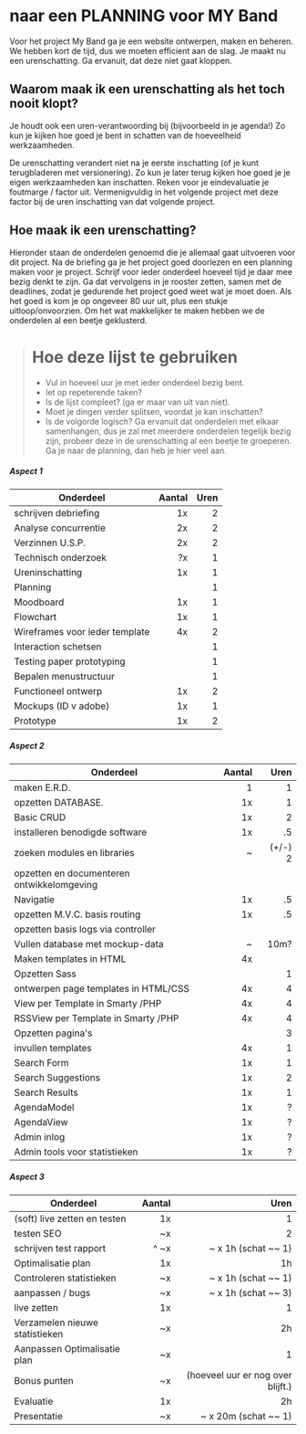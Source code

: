 # naar een PLANNING voor MY Band 
Voor het project My Band ga je een website ontwerpen, maken en beheren. We hebben kort de tijd, dus we moeten efficient aan de slag.
Je maakt nu een urenschatting. Ga ervanuit, dat deze niet gaat kloppen.

## Waarom maak ik een urenschatting als het toch nooit klopt?
Je houdt ook een uren-verantwoording bij (bijvoorbeeld in je agenda!)
Zo kun je kijken hoe goed je bent in schatten van de hoeveelheid werkzaamheden.

De urenschatting verandert niet na je eerste inschatting (of je kunt terugbladeren met versionering). Zo kun je later terug kijken hoe goed je je eigen werkzaamheden kan inschatten. Reken voor je eindevaluatie je foutmarge / factor uit. Vermenigvuldig in het volgende project met deze factor bij de uren inschatting van dat volgende project.

## Hoe maak ik een urenschatting?
Hieronder staan de onderdelen genoemd die je allemaal gaat uitvoeren voor dit project. Na de briefing ga je het project goed doorlezen en een planning maken voor je project. Schrijf voor ieder onderdeel hoeveel tijd je daar mee bezig denkt te zijn. Ga dat vervolgens in je rooster zetten, samen met de deadlines, zodat je gedurende het project goed weet wat je moet doen. 
Als het goed is kom je op ongeveer 80 uur uit, plus een stukje uitloop/onvoorzien. Om het wat makkelijker te maken hebben we de onderdelen al een beetje geklusterd.

> # Hoe deze lijst te gebruiken
> * Vul in hoeveel uur je met ieder onderdeel bezig bent.
> * let op repeterende taken? 
> * Is de lijst compleet? (ga er maar van uit van niet).
> * Moet je dingen verder splitsen, voordat je kan inschatten? 
> * Is de volgorde logisch? Ga ervanuit dat onderdelen met elkaar samenhangen, dus je zal met meerdere onderdelen tegelijk bezig zijn,  probeer deze in de urenschatting al een beetje te groeperen.
Ga je naar de planning, dan heb je hier veel aan.

##### Aspect 1
| Onderdeel        | Aantal           |  Uren           |
| ------------- |-------------:|-------------:| 
| schrijven debriefing           |1x       | 2 | 
| Analyse concurrentie           |2x       |  2 | 
| Verzinnen U.S.P.               | 2x      |   2|
| Technisch onderzoek            |?x       | 1 | 
| Ureninschatting                | 1x      | 1 | 
| Planning                       |         |  1 |
| Moodboard                      |      1x | 1  |
| Flowchart                      |      1x |  1 |
| Wireframes voor ieder template |      4x |   2|
| Interaction schetsen           |         |  1 |
| Testing paper prototyping      |         | 1  |
| Bepalen menustructuur          |         |  1 |
| Functioneel ontwerp            |      1x | 2  |
| Mockups (ID v adobe)           |      1x | 1 |
| Prototype                      |      1x | 2  |

##### Aspect 2
| Onderdeel        | Aantal           |  Uren           |
| ------------- |-------------:|-------------:| 
| maken E.R.D.                               |   1    | 1  |
| opzetten DATABASE.                         |     1x  |1   |
| Basic CRUD                                 |   1x    | 2  |
| installeren benodigde software             |   1x    | .5  |
| zoeken modules en libraries                |   ~    | (+/-) 2  |
| opzetten en documenteren ontwikkelomgeving |       |   |
| Navigatie                                  |     1x  |  .5 |
| opzetten M.V.C. basis routing              |    1x   | .5  |
| opzetten basis logs via controller         |       |   |
| Vullen database met mockup-data            |    ~   | 10m?  | 
| Maken templates in HTML                    |   4x  |   | 
| Opzetten Sass                              |       |  1 | 
| ontwerpen page templates in HTML/CSS       |   4x  | 4  | 
| View per Template in Smarty /PHP           |   4x  | 4  | 
| RSSView per Template in Smarty /PHP        |   4x  |  4 | 
| Opzetten pagina's                          |       |  3 | 
| invullen templates                         |   4x  |  1 | 
| Search Form                                |    1x |  1 | 
| Search Suggestions                         |      1x |2   | 
| Search Results                             |      1x |1   | 
| AgendaModel                                |     1x  |  ? | 
| AgendaView                                 |       1x|   ?| 
| Admin inlog                                |       1x|  ? | 
| Admin tools voor statistieken              |       1x| ?  | 

##### Aspect 3
| Onderdeel        | Aantal           |  Uren           |
| ------------- |-------------:|-------------:| 
| (soft) live zetten en testen   |    1x   | 1  |
| testen SEO                     |    ~x   | 2  |
| schrijven test rapport         |    ^ ~x   | ~ x 1h  (schat ~~ 1) |
| Optimalisatie plan             |    1x   |  1h |
| Controleren statistieken       |    ~x   | ~ x 1h (schat ~~ 1) |
| aanpassen / bugs               |    ~x   | ~ x 1h (schat ~~ 3)  |
| live zetten                   |     1x  | 1  |
| Verzamelen nieuwe statistieken |   ~x    | 2h  |
| Aanpassen Optimalisatie plan   |   ~x    | 1  |
| Bonus punten                   |    ~x   | (hoeveel uur er nog over blijft.)  |
| Evaluatie                      |    1x   | 2h  |
| Presentatie                    |    ~x   |  ~ x 20m (schat ~~ 1)  |

